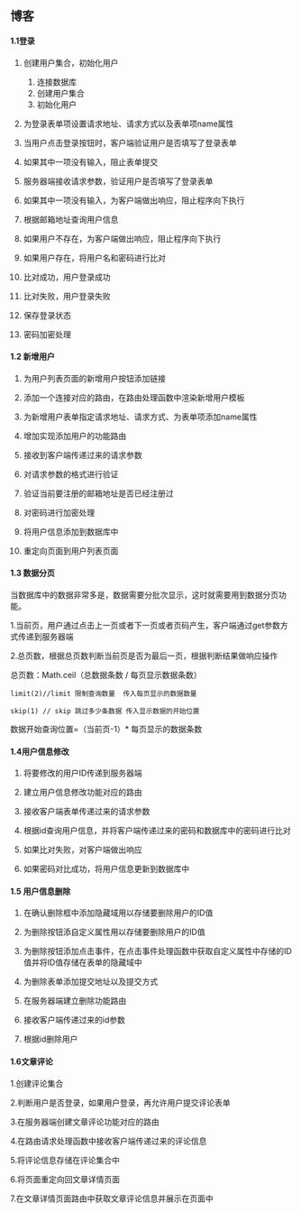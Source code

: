 ## 博客

#### 1.1登录

1. 创建用户集合，初始化用户
   1. 连接数据库
   2. 创建用户集合
   3. 初始化用户

2. 为登录表单项设置请求地址、请求方式以及表单项name属性

3. 当用户点击登录按钮时，客户端验证用户是否填写了登录表单

4. 如果其中一项没有输入，阻止表单提交

5. 服务器端接收请求参数，验证用户是否填写了登录表单

6. 如果其中一项没有输入，为客户端做出响应，阻止程序向下执行

7. 根据邮箱地址查询用户信息

8. 如果用户不存在，为客户端做出响应，阻止程序向下执行

9. 如果用户存在，将用户名和密码进行比对

10. 比对成功，用户登录成功

11. 比对失败，用户登录失败

12. 保存登录状态
13. 密码加密处理 

#### **1.2** 新增用户

1. 为用户列表页面的新增用户按钮添加链接

2. 添加一个连接对应的路由，在路由处理函数中渲染新增用户模板
3. 为新增用户表单指定请求地址、请求方式、为表单项添加name属性

4. 增加实现添加用户的功能路由

5. 接收到客户端传递过来的请求参数

6. 对请求参数的格式进行验证

7. 验证当前要注册的邮箱地址是否已经注册过

8. 对密码进行加密处理

9. 将用户信息添加到数据库中

10. 重定向页面到用户列表页面

#### **1.3** **数据分页**

当数据库中的数据非常多是，数据需要分批次显示，这时就需要用到数据分页功能。

1.当前页，用户通过点击上一页或者下一页或者页码产生，客户端通过get参数方式传递到服务器端

2.总页数，根据总页数判断当前页是否为最后一页，根据判断结果做响应操作

总页数：Math.ceil（总数据条数 / 每页显示数据条数）

`limit(2)//limit 限制查询数量  传入每页显示的数据数量`

`skip(1) // skip 跳过多少条数据 传入显示数据的开始位置`

数据开始查询位置=（当前页-1）* 每页显示的数据条数

#### 1.4用户信息修改

1. 将要修改的用户ID传递到服务器端

2. 建立用户信息修改功能对应的路由

3. 接收客户端表单传递过来的请求参数 

4. 根据id查询用户信息，并将客户端传递过来的密码和数据库中的密码进行比对

5. 如果比对失败，对客户端做出响应

6. 如果密码对比成功，将用户信息更新到数据库中

#### **1.5** **用户信息删除**

1. 在确认删除框中添加隐藏域用以存储要删除用户的ID值

2. 为删除按钮添自定义属性用以存储要删除用户的ID值

3. 为删除按钮添加点击事件，在点击事件处理函数中获取自定义属性中存储的ID值并将ID值存储在表单的隐藏域中

4. 为删除表单添加提交地址以及提交方式

5. 在服务器端建立删除功能路由

6. 接收客户端传递过来的id参数

7. 根据id删除用户

#### 1.6**文章评论**

1.创建评论集合

2.判断用户是否登录，如果用户登录，再允许用户提交评论表单

3.在服务器端创建文章评论功能对应的路由

4.在路由请求处理函数中接收客户端传递过来的评论信息

5.将评论信息存储在评论集合中

6.将页面重定向回文章详情页面

7.在文章详情页面路由中获取文章评论信息并展示在页面中